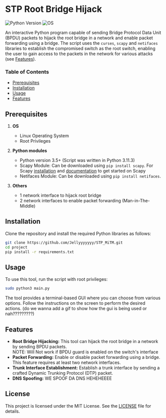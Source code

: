 # STP Root Bridge Hijack 

![Python Version](https://img.shields.io/badge/python-3.x-blue?style=for-the-badge&logo=python)
![OS](https://img.shields.io/badge/OS-GNU%2FLinux-red?style=for-the-badge&logo=linux)

An interactive Python program capable of sending Bridge Protocol Data Unit (BPDU) packets to hijack the root bridge in a network and enable packet forwarding using a bridge.
The script uses the `curses`, `scapy` and `netifaces` libraries to establish the compromised switch as the root switch, enabling the user to gain access to the packets in the network for various attacks (see [Features](#features)).

### Table of Contents

- [Prerequisites](#prerequisites)
- [Installation](#installation)
- [Usage](#usage)
- [Features](#features)

## Prerequisites

1. **OS**
    * Linux Operating System
    * Root Privileges

2. **Python modules**
    * Python version 3.5+ (Script was written in Python 3.11.3)
    * Scapy Module: Can be downloaded using `pip install scapy`. For Scapy [installation](https://github.com/secdev/scapy/blob/master/README.md) and [documentation](https://scapy.readthedocs.io/en/latest/introduction.html) to get started on Scapy
    * Netifaces Module: Can be downloaded using `pip install netifaces`.

3. **Others**
    * 1 network interface to hijack root bridge
    * 2 network interfaces to enable packet forwarding (Man-in-The-Middle)

## Installation

Clone the repository and install the required Python libraries as follows:

```bash
git clone https://github.com/Jellyyyyyyy/STP_MiTM.git
cd project
pip install -r requirements.txt
```

## Usage

To use this tool, run the script with root privileges:

```bash
sudo python3 main.py
```

The tool provides a terminal-based GUI where you can choose from various options. Follow the instructions on the screen to perform the desired actions. 
(do we wanna add a gif to show how the gui is being used or nah?????????)

## Features

- **Root Bridge Hijacking:** This tool can hijack the root bridge in a network by sending BPDU packets.<br>NOTE: Will Not work if BPDU guard is enabled on the switch's interface
- **Packet Forwarding:** Enable or disable packet forwarding using a bridge. This feature requires at least two network interfaces.
- **Trunk Interface Establishment:** Establish a trunk interface by sending a crafted Dynamic Trunking Protocol (DTP) packet.
- **DNS Spoofing:** WE SPOOF DA DNS HEHEHEEEE

## License

This project is licensed under the MIT License. See the [LICENSE](LICENSE) file for details.
